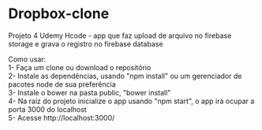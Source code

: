# Dropbox-clone
Projeto 4 Udemy Hcode - app que faz upload de arquivo no firebase storage e grava o registro no firebase database

Como usar:<br>
1- Faça um clone ou download o repositório<br>
2- Instale as dependências, usando "npm install" ou um gerenciador de pacotes node de sua preferência<br>
3- Instale o bower na pasta public, "bower install"<br>
4- Na raiz do projeto inicialize o app usando "npm start", o app irá ocupar a porta 3000 do localhost<br>
5- Acesse http://localhost:3000/<br>
